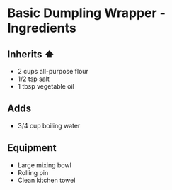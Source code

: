 # Basic Dumpling Wrapper - Ingredients

## Inherits ⬆️
- 2 cups all-purpose flour
- 1/2 tsp salt
- 1 tbsp vegetable oil

## Adds
- 3/4 cup boiling water

## Equipment
- Large mixing bowl
- Rolling pin
- Clean kitchen towel

